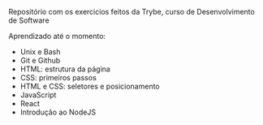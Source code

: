 Repositório com os exercicios feitos da Trybe, curso de Desenvolvimento de Software

Aprendizado até o momento:
- Unix e Bash
- Git e Github
- HTML: estrutura da página
- CSS: primeiros passos
- HTML e CSS: seletores e posicionamento                  
- JavaScript
- React
- Introdução ao NodeJS
